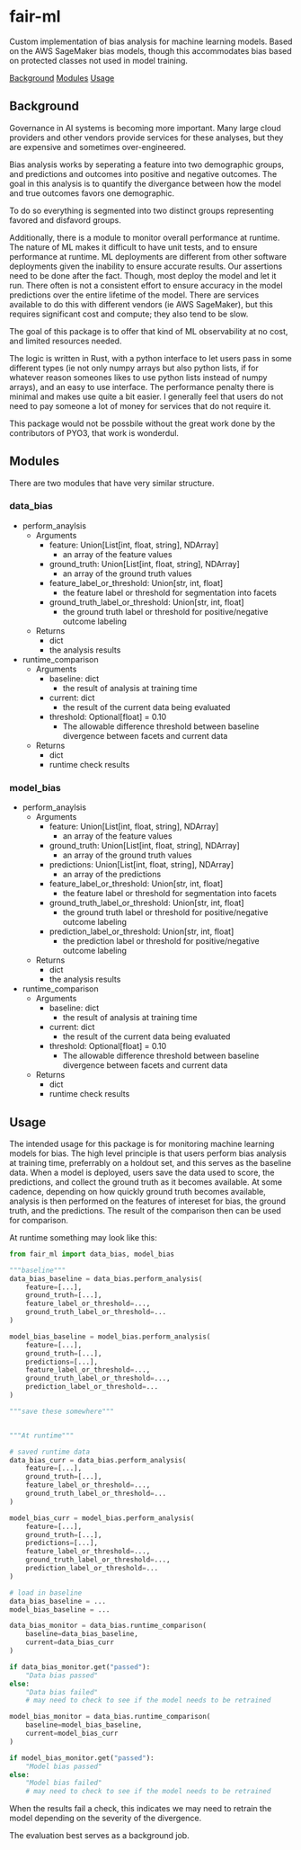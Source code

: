 # fair-ml
Custom implementation of bias analysis for machine learning models. Based on the AWS SageMaker bias models, though this accommodates bias based on protected classes not used in model training.

[Background](#background)
[Modules](#modules)
[Usage](#usage)

## Background
Governance in AI systems is becoming more important. Many large cloud providers and other vendors provide services for these analyses, but they are expensive and sometimes over-engineered. 

Bias analysis works by seperating a feature into two demographic groups, and predictions and outcomes into positive and negative outcomes. The goal in this analysis is to quantify the divergance between how the model and true outcomes favors one demographic.

To do so everything is segmented into two distinct groups representing favored and disfavord groups.

Additionally, there is a module to monitor overall performance at runtime. The nature of ML makes it difficult to have unit tests, and to ensure performance at runtime. ML deployments are different from other software deployments given the inability to ensure accurate results. Our assertions need to be done after the fact. Though, most deploy the model and let it run. There often is not a consistent effort to ensure accuracy in the model predictions over the entire lifetime of the model. There are services available to do this with different vendors (ie AWS SageMaker), but this requires significant cost and compute; they also tend to be slow. 

The goal of this package is to offer that kind of ML observability at no cost, and limited resources needed.

The logic is written in Rust, with a python interface to let users pass in some different types (ie not only numpy arrays but also python lists, if for whatever reason someones likes to use python lists instead of numpy arrays), and an easy to use interface. The performance penalty there is minimal and makes use quite a bit easier. I generally feel that users do not need to pay someone a lot of money for services that do not require it.

This package would not be possbile without the great work done by the contributors of PYO3, that work is wonderdul.

## Modules
There are two modules that have very similar structure.

### data_bias
- perform_anaylsis
    - Arguments
        - feature: Union[List[int, float, string], NDArray]
            - an array of the feature values
        - ground_truth: Union[List[int, float, string], NDArray]
            - an array of the ground truth values
        - feature_label_or_threshold: Union[str, int, float]
            - the feature label or threshold for segmentation into facets
        - ground_truth_label_or_threshold: Union[str, int, float]
            - the ground truth label or threshold for positive/negative outcome labeling
    - Returns
        - dict
        - the analysis results
- runtime_comparison
    - Arguments
        - baseline: dict
            - the result of analysis at training time
        - current: dict
            - the result of the current data being evaluated
        - threshold: Optional[float] = 0.10
            - The allowable difference threshold between baseline divergence between facets and current data
    - Returns
        - dict
        - runtime check results

### model_bias
- perform_anaylsis
    - Arguments
        - feature: Union[List[int, float, string], NDArray]
            - an array of the feature values
        - ground_truth: Union[List[int, float, string], NDArray]
            - an array of the ground truth values
        - predictions: Union[List[int, float, string], NDArray]
            - an array of the predictions
        - feature_label_or_threshold: Union[str, int, float]
            - the feature label or threshold for segmentation into facets
        - ground_truth_label_or_threshold: Union[str, int, float]
            - the ground truth label or threshold for positive/negative outcome labeling
        - prediction_label_or_threshold: Union[str, int, float]
            - the prediction label or threshold for positive/negative outcome labeling
    - Returns
        - dict
        - the analysis results
- runtime_comparison
    - Arguments
        - baseline: dict
            - the result of analysis at training time
        - current: dict
            - the result of the current data being evaluated
        - threshold: Optional[float] = 0.10
            - The allowable difference threshold between baseline divergence between facets and current data
    - Returns
        - dict
        - runtime check results

## Usage
The intended usage for this package is for monitoring machine learning models for bias. The high level principle is that users perform bias analysis at training time, preferrably on a holdout set, and this serves as the baseline data.
When a model is deployed, users save the data used to score, the predictions, and collect the ground truth as it becomes available. At some cadence, depending on how quickly ground truth becomes available, analysis is then performed on the features of intereset for bias, the ground truth, and the predictions. The result of the comparison then can be used for comparison.

At runtime something may look like this:
```python
from fair_ml import data_bias, model_bias

"""baseline"""
data_bias_baseline = data_bias.perform_analysis(
    feature=[...],
    ground_truth=[...],
    feature_label_or_threshold=...,
    ground_truth_label_or_threshold=...
)

model_bias_baseline = model_bias.perform_analysis(
    feature=[...],
    ground_truth=[...],
    predictions=[...],
    feature_label_or_threshold=...,
    ground_truth_label_or_threshold=...,
    prediction_label_or_threshold=...
)

"""save these somewhere"""


"""At runtime"""

# saved runtime data
data_bias_curr = data_bias.perform_analysis(
    feature=[...],
    ground_truth=[...],
    feature_label_or_threshold=...,
    ground_truth_label_or_threshold=...
)

model_bias_curr = model_bias.perform_analysis(
    feature=[...],
    ground_truth=[...],
    predictions=[...],
    feature_label_or_threshold=...,
    ground_truth_label_or_threshold=...,
    prediction_label_or_threshold=...
)

# load in baseline
data_bias_baseline = ...
model_bias_baseline = ...

data_bias_monitor = data_bias.runtime_comparison(
    baseline=data_bias_baseline,
    current=data_bias_curr
)

if data_bias_monitor.get("passed"):
    "Data bias passed"
else:
    "Data bias failed"
    # may need to check to see if the model needs to be retrained

model_bias_monitor = data_bias.runtime_comparison(
    baseline=model_bias_baseline,
    current=model_bias_curr
)

if model_bias_monitor.get("passed"):
    "Model bias passed"
else:
    "Model bias failed"
    # may need to check to see if the model needs to be retrained


```

When the results fail a check, this indicates we may need to retrain the model depending on the severity of the divergence. 

The evaluation best serves as a background job.
